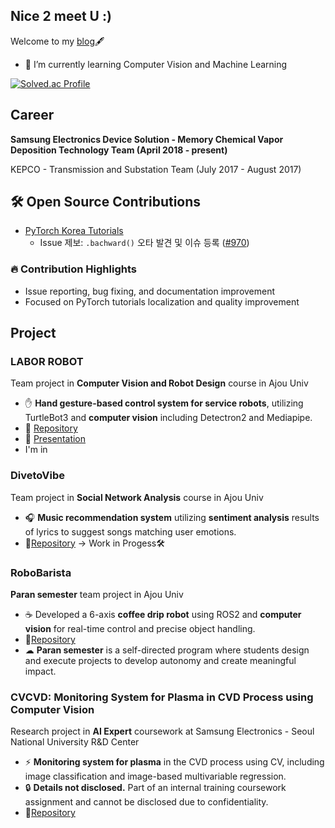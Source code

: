 ## Nice 2 meet U :)

Welcome to my [blog](https://imjaeseokk.github.io/)🖋
- 🌱 I’m currently learning Computer Vision and Machine Learning 



[![Solved.ac Profile](http://mazassumnida.wtf/api/v2/generate_badge?boj=jaeseokk)](https://solved.ac/profile/jaeseokk)

## Career

**Samsung Electronics Device Solution - Memory Chemical Vapor Deposition Technology Team (April 2018 - present)**

KEPCO - Transmission and Substation Team (July 2017 - August 2017)

## 🛠️ Open Source Contributions

- [PyTorch Korea Tutorials](https://github.com/PyTorchKorea/tutorials-kr)
  - Issue 제보: `.bachward()` 오타 발견 및 이슈 등록 ([#970](https://github.com/PyTorchKorea/tutorials-kr/issues/970))

### 🔥 Contribution Highlights
- Issue reporting, bug fixing, and documentation improvement
- Focused on PyTorch tutorials localization and quality improvement


## Project

### LABOR ROBOT
Team project in **Computer Vision and Robot Design** course in Ajou Univ

- ✋ **Hand gesture-based control system for service robots**, utilizing TurtleBot3 and **computer vision** including Detectron2 and Mediapipe.
- 📁 [Repository](https://github.com/Imjaeseokk/Ajou_ComputerVisionAndRobotDesign)
- 🎤 [Presentation](https://github.com/Imjaeseokk/Ajou_ComputerVisionAndRobotDesign/tree/main/presentation)
- I'm in 

### DivetoVibe
Team project in **Social Network Analysis** course in Ajou Univ

- 🎧 **Music recommendation system** utilizing **sentiment analysis** results of lyrics to suggest songs matching user emotions.
- 📁[Repository](https://github.com/Imjaeseokk/Ajou_SocialNetworkAnalysis/tree/main/Project) → Work in Progess🛠️

### RoboBarista
**Paran semester** team project in Ajou Univ

- ☕ Developed a 6-axis **coffee drip robot** using ROS2 and **computer vision** for real-time control and precise object handling.
- 📁[Repository](https://github.com/RoboBarista)
- ☁ **Paran semester** is a self-directed program where students design and execute projects to develop autonomy and create meaningful impact.

### CVCVD: Monitoring System for Plasma in CVD Process using Computer Vision
Research project in **AI Expert** coursework at Samsung Electronics - Seoul National University R&D Center

- ⚡ **Monitoring system for plasma** in the CVD process using CV, including image classification and image-based multivariable regression.
- 🔒 **Details not disclosed.** Part of an internal training coursework assignment and cannot be disclosed due to confidentiality.
- 📁[Repository](https://github.com/Imjaeseokk/ai-expert)




<!--
**Imjaeseokk/Imjaeseokk** is a ✨ _special_ ✨ repository because its `README.md` (this file) appears on your GitHub profile.

Here are some ideas to get you started:

- 🔭 I’m currently working on ...
- 🌱 I’m currently learning ...
- 👯 I’m looking to collaborate on ...
- 🤔 I’m looking for help with ...
- 💬 Ask me about ...
- 📫 How to reach me: ...
- 😄 Pronouns: ...
- ⚡ Fun fact: ...
-->
